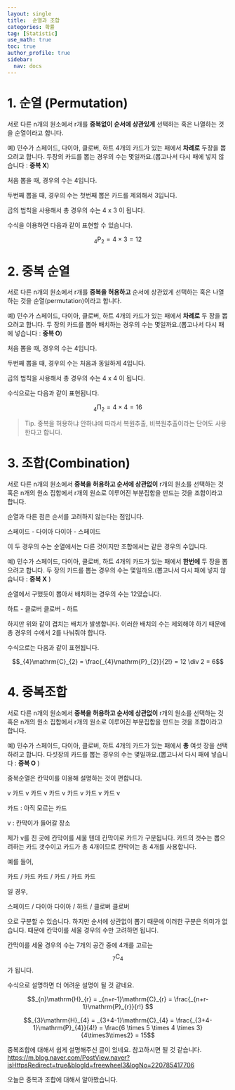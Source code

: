```yaml
---
layout: single
title:  순열과 조합
categories: 확률
tag: [Statistic]
use_math: true
toc: true
author_profile: true
sidebar:
  nav: docs
---
```


# 1. 순열 (Permutation)

서로 다른 n개의 원소에서 r개를 **중복없이** **순서에 상관있게** 선택하는 혹은 나열하는 것을 순열이라고 합니다.

예) 민수가 스페이드, 다이아, 클로버, 하트 4개의 카드가 있는 패에서 **차례로** 두장을 뽑으려고 합니다. 두장의 카드를 뽑는 경우의 수는 몇일까요.(뽑고나서 다시 패에 넣지 않습니다 : **중복 X**)

처음 뽑을 때, 경우의 수는 4입니다.

두번째 뽑을 때, 경우의 수는 첫번째 뽑은 카드를 제외해서 3입니다.

곱의 법칙을 사용해서 총 경우의 수는 4 x 3 이 됩니다.

수식을 이용하면 다음과 같이 표현할 수 있습니다.


$$_{4}\mathrm{P}_{2} = 4 \times 3 = 12$$


# 2. 중복 순열

서로 다른 n개의 원소에서 r개를 **중복을 허용하고** 순서에 상관있게 선택하는 혹은 나열하는 것을 순열(permutation)이라고 합니다.

예) 민수가 스페이드, 다이아, 클로버, 하트 4개의 카드가 있는 패에서 **차례로** 두 장을 뽑으려고 합니다. 두 장의 카드를 뽑아 배치하는 경우의 수는 몇일까요.(뽑고나서 다시 패에 넣습니다 : **중복 O**)

처음 뽑을 때, 경우의 수는 4입니다.

두번째 뽑을 때, 경우의 수는 처음과 동일하게 4입니다.

곱의 법칙을 사용해서 총 경우의 수는 4 x 4 이 됩니다.

수식으로는 다음과 같이 표현됩니다.

$$_{4}\mathrm{\Pi}_{2} = 4 \times 4 = 16$$

> Tip. 중복을 허용하냐 안하냐에 따라서 복원추출, 비복원추출이라는 단어도 사용한다고 합니다.

# 3. 조합(Combination)

서로 다른 n개의 원소에서 **중복을 허용하고 순서에 상관없이** r개의 원소를 선택하는 것 혹은 n개의 원소 집합에서 r개의 원소로 이루어진 부분집합을 만드는 것을 조합이라고 합니다.

순열과 다른 점은 순서를 고려하지 않는다는 점입니다.

스페이드 - 다이아
다이아 - 스페이드

이 두 경우의 수는 순열에서는 다른 것이지만 조합에서는 같은 경우의 수입니다.

예) 민수가 스페이드, 다이아, 클로버, 하트 4개의 카드가 있는 패에서 **한번에** 두 장을 뽑으려고 합니다. 두 장의 카드를 뽑는 경우의 수는 몇일까요.(뽑고나서 다시 패에 넣지 않습니다 : **중복 X** )

순열에서 구했듯이 뽑아서 배치하는 경우의 수는 12였습니다.

하트 - 클로버
클로버 - 하트

하지만 위와 같이 겹치는 배치가 발생합니다. 이러한 배치의 수는 제외해야 하기 때문에 총 경우의 수에서 2를 나눠줘야 합니다.

수식으로는 다음과 같이 표현됩니다.

$$_{4}\mathrm{C}_{2} = \frac{_{4}\mathrm{P}_{2}}{2!} = 12 \div 2 = 6$$

# 4. 중복조합

서로 다른 n개의 원소에서 **중복을 허용하고 순서에 상관없이** r개의 원소를 선택하는 것 혹은 n개의 원소 집합에서 r개의 원소로 이루어진 부분집합을 만드는 것을 조합이라고 합니다.

예) 민수가 스페이드, 다이아, 클로버, 하트 4개의 카드가 있는 패에서 **총** 여섯 장을 선택하려고 합니다. 다섯장의 카드를 뽑는 경우의 수는 몇일까요.(뽑고나서 다시 패에 넣습니다 : **중복 O** )

중복순열은 칸막이를 이용해 설명하는 것이 편합니다.

v 카드 v 카드 v 카드 v 카드 v 카드 v 카드 v 

카드 : 아직 모르는 카드

v : 칸막이가 들어갈 장소

제가 v를 친 곳에 칸막이를 세울 텐데 칸막이로 카드가 구분됩니다. 카드의 갯수는 뽑으려하는 카드 갯수이고 카드가 총 4개이므로 칸막이는 총 4개를 사용합니다.

예를 들어,

카드 / 카드 카드 / 카드 / 카드 카드

일 경우,

스페이드 / 다이아 다이아 / 하트 / 클로버 클로버

으로 구분할 수 있습니다. 하지만 순서에 상관없이 뽑기 때문에 이러한 구분은 의미가 없습니다. 때문에 칸막이를 세울 경우의 수만 고려하면 됩니다.

칸막이를 세울 경우의 수는 7개의 공간 중에 4개를 고르는 $$_{7}\mathrm{C}_{4}$$ 가 됩니다.

수식으로 설명하면 더 어려운 설명이 될 것 같네요.

$$_{n}\mathrm{H}_{r} = _{n+r-1}\mathrm{C}_{r} = \frac{_{n+r-1}\mathrm{P}_{r}}{r!} $$

$$_{3}\mathrm{H}_{4} = _{3+4-1}\mathrm{C}_{4} = \frac{_{3+4-1}\mathrm{P}_{4}}{4!} = \frac{6 \times 5 \times 4 \times 3}{4\times3\times2} = 15$$


중복조합에 대해서 쉽게 설명해주신 글이 있네요. 참고하시면 될 것 같습니다.
<https://m.blog.naver.com/PostView.naver?isHttpsRedirect=true&blogId=freewheel3&logNo=220785417706>


오늘은 중복과 조합에 대해서 알아봤습니다.










